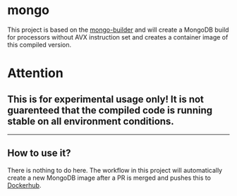 # mongo

This project is based on the [mongo-builder](https://github.com/groundhog2k/mongo-builder) and will create a MongoDB build for processors without AVX instruction set and creates a container image of this compiled version.

# **Attention**
## **This is for experimental usage only! It is not guarenteed that the compiled code is running stable on all environment conditions.**

---

## How to use it?

There is nothing to do here. The workflow in this project will automatically create a new MongoDB image after a PR is merged and pushes this to [Dockerhub](https://hub.docker.com/r/groundhog2k/mongo).

